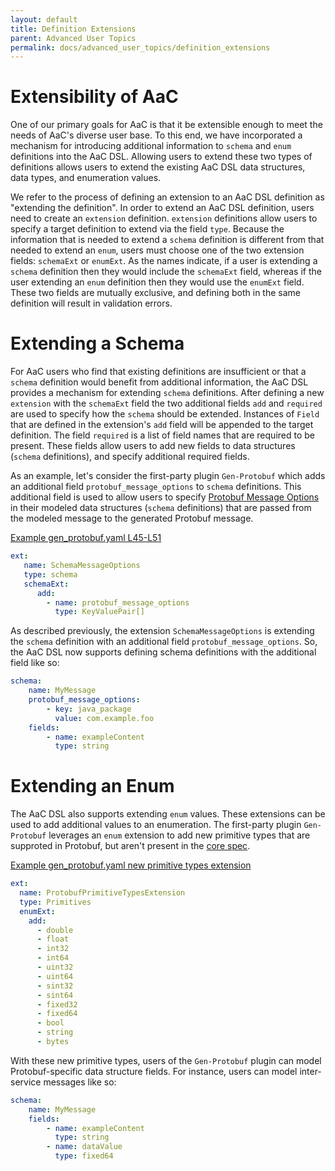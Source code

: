 ```yaml
---
layout: default
title: Definition Extensions
parent: Advanced User Topics
permalink: docs/advanced_user_topics/definition_extensions
---
```


# Extensibility of AaC
One of our primary goals for AaC is that it be extensible enough to meet the needs of AaC's diverse user base. To this end, we have incorporated a mechanism for introducing additional information to `schema` and `enum` definitions into the AaC DSL. Allowing users to extend these two types of definitions allows users to extend the existing AaC DSL data structures, data types, and enumeration values.

We refer to the process of defining an extension to an AaC DSL definition as "extending the definition". In order to extend an AaC DSL definition, users need to create an `extension` definition. `extension` definitions allow users to specify a target definition to extend via the field `type`. Because the information that is needed to extend a `schema` definition is different from that needed to extend an `enum`, users must choose one of the two extension fields: `schemaExt` or `enumExt`. As the names indicate, if a user is extending a `schema` definition then they would include the `schemaExt` field, whereas if the user extending an `enum` definition then they would use the `enumExt` field. These two fields are mutually exclusive, and defining both in the same definition will result in validation errors.

# Extending a Schema
For AaC users who find that existing definitions are insufficient or that a `schema` definition would benefit from additional information, the AaC DSL provides a mechanism for extending `schema` definitions. After defining a new `extension` with the `schemaExt` field the two additional fields `add` and `required` are used to specify how the `schema` should be extended. Instances of `Field` that are defined in the extension's `add` field will be appended to the target definition. The field `required` is a list of field names that are required to be present. These fields allow users to add new fields to data structures (`schema` definitions), and specify additional required fields.

As an example, let's consider the first-party plugin `Gen-Protobuf` which adds an additional field `protobuf_message_options` to `schema` definitions. This additional field is used to allow users to specify [Protobuf Message Options](https://developers.google.com/protocol-buffers/docs/proto#options) in their modeled data structures (`schema` definitions) that are passed from the modeled message to the generated Protobuf message.

[Example gen_protobuf.yaml L45-L51](https://github.com/jondavid-black/AaC/blob/3dfc11baf0ec8d7250608bd16caebdae837fc8af/python/src/aac/plugins/first_party/gen_protobuf/gen_protobuf.yaml#L45-L51)
```yaml
ext:
   name: SchemaMessageOptions
   type: schema
   schemaExt:
      add:
        - name: protobuf_message_options
          type: KeyValuePair[]
```

As described previously, the extension `SchemaMessageOptions` is extending the `schema` definition with an additional field `protobuf_message_options`. So, the AaC DSL now supports defining schema definitions with the additional field like so:
```yaml
schema:
    name: MyMessage
    protobuf_message_options:
        - key: java_package
          value: com.example.foo
    fields:
        - name: exampleContent
          type: string
```

# Extending an Enum
The AaC DSL also supports extending `enum` values. These extensions can be used to add additional values to an enumeration. The first-party plugin `Gen-Protobuf` leverages an `enum` extension to add new primitive types that are supproted in Protobuf, but aren't present in the [core spec](https://github.com/jondavid-black/AaC/blob/main/python/src/aac/spec/spec.yaml).


[Example gen_protobuf.yaml new primitive types extension](https://github.com/jondavid-black/AaC/blob/main/python/src/aac/plugins/first_party/gen_protobuf/gen_protobuf.yaml#L26-L43)
```yaml
ext:
  name: ProtobufPrimitiveTypesExtension
  type: Primitives
  enumExt:
    add:
      - double
      - float
      - int32
      - int64
      - uint32
      - uint64
      - sint32
      - sint64
      - fixed32
      - fixed64
      - bool
      - string
      - bytes
```

With these new primitive types, users of the `Gen-Protobuf` plugin can model Protobuf-specific data structure fields. For instance, users can model inter-service messages like so:

```yaml
schema:
    name: MyMessage
    fields:
        - name: exampleContent
          type: string
        - name: dataValue
          type: fixed64
```
